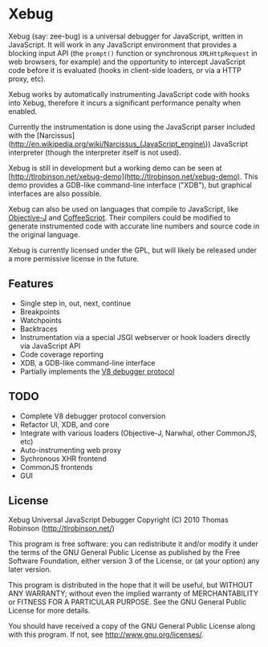 Xebug
=====

Xebug (say: zee-bug) is a universal debugger for JavaScript, written in JavaScript. It will work in any JavaScript environment that provides a blocking input API (the `prompt()` function or synchronous `XMLHttpRequest` in web browsers, for example) and the opportunity to intercept JavaScript code before it is evaluated (hooks in client-side loaders, or via a HTTP proxy, etc).

Xebug works by automatically instrumenting JavaScript code with hooks into Xebug, therefore it incurs a significant performance penalty when enabled.

Currently the instrumentation is done using the JavaScript parser included with the [Narcissus](http://en.wikipedia.org/wiki/Narcissus_(JavaScript_engine\)) JavaScript interpreter (though the interpreter itself is not used).

Xebug is still in development but a working demo can be seen at [http://tlrobinson.net/xebug-demo](http://tlrobinson.net/xebug-demo). This demo provides a GDB-like command-line interface ("XDB"), but graphical interfaces are also possible.

Xebug can also be used on languages that compile to JavaScript, like [Objective-J](http://cappuccino.org/) and [CoffeeScript](http://jashkenas.github.com/coffee-script/). Their compilers could be modified to generate instrumented code with accurate line numbers and source code in the original language.

Xebug is currently licensed under the GPL, but will likely be released under a more permissive license in the future.

Features
--------

* Single step in, out, next, continue
* Breakpoints
* Watchpoints
* Backtraces
* Instrumentation via a special JSGI webserver or hook loaders directly via JavaScript API
* Code coverage reporting
* XDB, a GDB-like command-line interface
* Partially implements the [V8 debugger protocol](http://code.google.com/p/v8/wiki/DebuggerProtocol)

TODO
----

* Complete V8 debugger protocol conversion
* Refactor UI, XDB, and core
* Integrate with various loaders (Objective-J, Narwhal, other CommonJS, etc)
* Auto-instrumenting web proxy
* Sychronous XHR frontend
* CommonJS frontends
* GUI

License
-------

Xebug Universal JavaScript Debugger
Copyright (C) 2010 Thomas Robinson (http://tlrobinson.net/)

This program is free software: you can redistribute it and/or modify
it under the terms of the GNU General Public License as published by
the Free Software Foundation, either version 3 of the License, or
(at your option) any later version.

This program is distributed in the hope that it will be useful,
but WITHOUT ANY WARRANTY; without even the implied warranty of
MERCHANTABILITY or FITNESS FOR A PARTICULAR PURPOSE.  See the
GNU General Public License for more details.

You should have received a copy of the GNU General Public License
along with this program.  If not, see <http://www.gnu.org/licenses/>.
